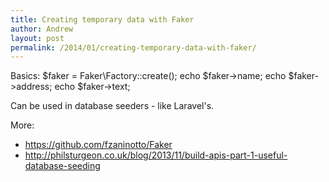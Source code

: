 ```yaml
---
title: Creating temporary data with Faker
author: Andrew
layout: post
permalink: /2014/01/creating-temporary-data-with-faker/
---
```



Basics:
$faker = Faker\Factory::create();
echo $faker->name;
echo $faker->address;
echo $faker->text;


Can be used in database seeders - like Laravel's.


More:
- https://github.com/fzaninotto/Faker
- http://philsturgeon.co.uk/blog/2013/11/build-apis-part-1-useful-database-seeding